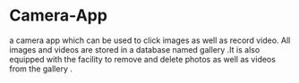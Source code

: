 # Camera-App
a camera app which can be used to click images as well as record video. All images and videos are stored in a database named gallery .It is also equipped with the facility to remove and delete photos as well as videos from the gallery .
